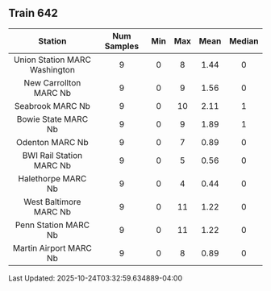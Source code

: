 ## Train 642

| Station | Num Samples | Min | Max | Mean | Median |
| :-----: | :---------: | :-: | :-: | :--: | :----: |
| Union Station MARC Washington | 9 | 0 | 8 | 1.44 | 0 |
| New Carrollton MARC Nb | 9 | 0 | 9 | 1.56 | 0 |
| Seabrook MARC Nb | 9 | 0 | 10 | 2.11 | 1 |
| Bowie State MARC Nb | 9 | 0 | 9 | 1.89 | 1 |
| Odenton MARC Nb | 9 | 0 | 7 | 0.89 | 0 |
| BWI Rail Station MARC Nb | 9 | 0 | 5 | 0.56 | 0 |
| Halethorpe MARC Nb | 9 | 0 | 4 | 0.44 | 0 |
| West Baltimore MARC Nb | 9 | 0 | 11 | 1.22 | 0 |
| Penn Station MARC Nb | 9 | 0 | 11 | 1.22 | 0 |
| Martin Airport MARC Nb | 9 | 0 | 8 | 0.89 | 0 |


Last Updated: 2025-10-24T03:32:59.634889-04:00
